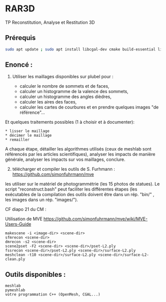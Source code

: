 # RAR3D
TP Reconstitution, Analyse et Restitution 3D

## Prérequis
```bash
sudo apt update ; sudo apt install libcgal-dev cmake build-essential libboost-all-dev libgnuplot-iostream-dev
```

## Enoncé :

1. Utiliser les maillages disponibles sur plubel pour :

    * calculer le nombre de sommets et de faces,
    * calculer un histogramme de la valence des sommets,
    * calculer un histogramme des angles dièdres,
    * calculer les aires des faces,
    * calculer les cartes de courbures et en prendre quelques images "de référence"...

Et quelques traitements possibles (1 à choisir et à documenter):

    * lisser le maillage
    * décimer le maillage
    * remailler

A chaque étape, détailler les algorithmes utilisés (ceux de meshlab sont référencés par les articles scientifiques), analyser les impacts de manière générale, analyser les impacts sur vos maillages, conclure.

2. télécharger et compiler les outils de S. Furhmann : https://github.com/simonfuhrmann/mve

les utiliser sur le matériel de photogrammétrie (les 15 photos de statues). Le script "reconstruct.bash" peut faciliter les différentes étapes (les exécutables de la compilation des outils doivent être dans un rép. "bin/" , les images dans un rép. "images/").

CF diapo 21 du CM :

Utilisation de MVE
https://github.com/simonfuhrmann/mve/wiki/MVE-Users-Guide

    makescene -i <image-dir> <scene-dir>
    sfmrecon <scene-dir>
    dmrecon -s2 <scene-dir>
    scene2pset -F2 <scene-dir> <scene-dir>/pset-L2.ply
    fssrecon <scene-dir>/pset-L2.ply <scene-dir>/surface-L2.ply
    meshclean -t10 <scene-dir>/surface-L2.ply <scene-dir>/surface-L2-clean.ply


## Outils disponibles :
    meshlab
    pymeshlab
    votre programmation C++ (OpenMesh, CGAL...)